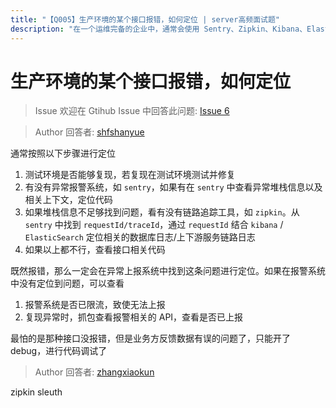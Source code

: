 ```yaml
---
title: "【Q005】生产环境的某个接口报错，如何定位 | server高频面试题"
description: "在一个运维完备的企业中，通常会使用 Sentry、Zipkin、Kibana、Elasticsearch 等运维手段辅助后端程序员调试代码，发现并解决 bug 及性能问题  字节跳动面试题、阿里腾讯面试题、美团小米面试题。"
---
```


# 生产环境的某个接口报错，如何定位

> Issue
> 欢迎在 Gtihub Issue 中回答此问题: [Issue 6](https://github.com/shfshanyue/Daily-Question/issues/6)

> Author
> 回答者: [shfshanyue](https://github.com/shfshanyue)

通常按照以下步骤进行定位

1. 测试环境是否能够复现，若复现在测试环境测试并修复
1. 有没有异常报警系统，如 `sentry`，如果有在 `sentry` 中查看异常堆栈信息以及相关上下文，定位代码
1. 如果堆栈信息不足够找到问题，看有没有链路追踪工具，如 `zipkin`。从 `sentry` 中找到 `requestId/traceId`，通过 `requestId` 结合 `kibana` / `ElasticSearch` 定位相关的数据库日志/上下游服务链路日志
1. 如果以上都不行，查看接口相关代码

既然报错，那么一定会在异常上报系统中找到这条问题进行定位。如果在报警系统中没有定位到问题，可以查看

1. 报警系统是否已限流，致使无法上报
1. 复现异常时，抓包查看报警相关的 API，查看是否已上报

最怕的是那种接口没报错，但是业务方反馈数据有误的问题了，只能开了 debug，进行代码调试了

> Author
> 回答者: [zhangxiaokun](https://github.com/zhangxiaokun)

zipkin sleuth
